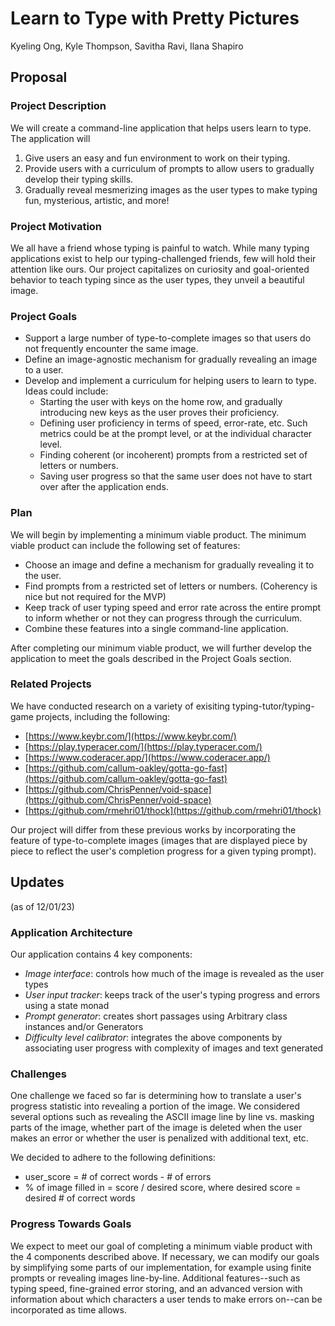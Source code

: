 # Learn to Type with Pretty Pictures
Kyeling Ong, Kyle Thompson, Savitha Ravi, Ilana Shapiro

## Proposal
### Project Description
We will create a command-line application that helps users learn to type. 
The application will
1. Give users an easy and fun environment to work on their typing.
2. Provide users with a curriculum of prompts to allow users to gradually develop their typing skills.
3. Gradually reveal mesmerizing images as the user types to make typing fun, mysterious, artistic, and more!

### Project Motivation
We all have a friend whose typing is painful to watch. 
While many typing applications exist to help our typing-challenged friends, few will hold their attention like ours. 
Our project capitalizes on curiosity and goal-oriented behavior to teach typing since as the user types, they unveil a beautiful image. 

### Project Goals
- Support a large number of type-to-complete images so that users do not frequently encounter the same image.
- Define an image-agnostic mechanism for gradually revealing an image to a user.
- Develop and implement a curriculum for helping users to learn to type. Ideas could include:
  - Starting the user with keys on the home row, and gradually introducing new keys as the user proves their proficiency.
  - Defining user proficiency in terms of speed, error-rate, etc. Such metrics could be at the prompt level, or at the individual character level. 
  - Finding coherent (or incoherent) prompts from a restricted set of letters or numbers.
  - Saving user progress so that the same user does not have to start over after the application ends.

### Plan
We will begin by implementing a minimum viable product. The minimum viable product can include the following set of features:
- Choose an image and define a mechanism for gradually revealing it to the user.
- Find prompts from a restricted set of letters or numbers. (Coherency is nice but not required for the MVP)
- Keep track of user typing speed and error rate across the entire prompt to inform whether or not they can progress through the curriculum.
- Combine these features into a single command-line application.

After completing our minimum viable product, we will further develop the application to meet the goals described in the Project Goals section.

### Related Projects
We have conducted research on a variety of exisiting typing-tutor/typing-game projects, including the following:
- [https://www.keybr.com/](https://www.keybr.com/)
- [https://play.typeracer.com/](https://play.typeracer.com/)
- [https://www.coderacer.app/](https://www.coderacer.app/)
- [https://github.com/callum-oakley/gotta-go-fast](https://github.com/callum-oakley/gotta-go-fast)
- [https://github.com/ChrisPenner/void-space](https://github.com/ChrisPenner/void-space)
- [https://github.com/rmehri01/thock](https://github.com/rmehri01/thock)

Our project will differ from these previous works by incorporating the feature of type-to-complete images (images that are displayed piece by piece to reflect the user's completion progress for a given typing prompt).

## Updates 
(as of 12/01/23)

### Application Architecture  
<!-- What is the architecture of your application (the key components)? -->
Our application contains 4 key components:
- _Image interface_: controls how much of the image is revealed as the user types
- _User input tracker_: keeps track of the user's typing progress and errors using a state monad
- _Prompt generator_: creates short passages using Arbitrary class instances and/or Generators
- _Difficulty level calibrator_: integrates the above components by associating user progress with complexity of images and text generated

### Challenges 
<!-- What challenges (if any) did you have so far and how did you solve them? -->
One challenge we faced so far is determining how to translate a user's progress statistic into revealing a portion of the image. We considered several options such as revealing the ASCII image line by line vs. masking parts of the image, whether part of the image is deleted when the user makes an error or whether the user is penalized with additional text, etc.

We decided to adhere to the following definitions:
- user_score = # of correct words - # of errors
- % of image filled in = score / desired score, where desired score = desired # of correct words

### Progress Towards Goals
<!-- Do you expect to meet your goals until the deadline?
If not, how will you modify your goals? -->
We expect to meet our goal of completing a minimum viable product with the 4 components described above. If necessary, we can modify our goals by simplifying some parts of our implementation, for example using finite prompts or revealing images line-by-line. Additional features--such as typing speed, fine-grained error storing, and an advanced version with information about which characters a user tends to make errors on--can be incorporated as time allows.
